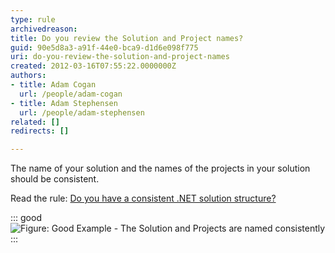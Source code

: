 ```yaml
---
type: rule
archivedreason: 
title: Do you review the Solution and Project names?
guid: 90e5d8a3-a91f-44e0-bca9-d1d6e098f775
uri: do-you-review-the-solution-and-project-names
created: 2012-03-16T07:55:22.0000000Z
authors:
- title: Adam Cogan
  url: /people/adam-cogan
- title: Adam Stephensen
  url: /people/adam-stephensen
related: []
redirects: []

---
```


The name of your solution and the names of the projects in your solution should be consistent.

Read the rule: [Do you have a consistent .NET solution structure?](/do-you-have-a-consistent-net-solution-structure)

<!--endintro-->

::: good  
![Figure: Good Example - The Solution and Projects are named consistently](solution-structure.png)  
:::

